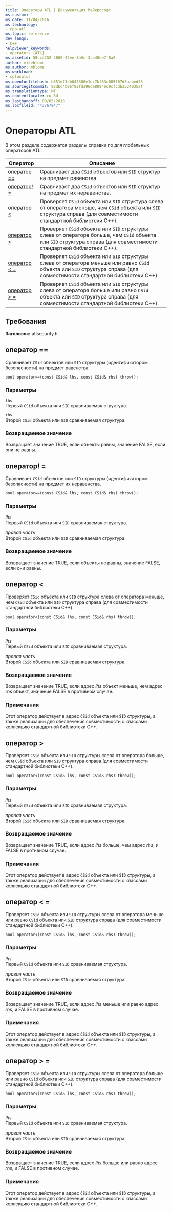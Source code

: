 ```yaml
---
title: Операторы ATL | Документация Майкрософт
ms.custom: ''
ms.date: 11/04/2016
ms.technology:
- cpp-atl
ms.topic: reference
dev_langs:
- C++
helpviewer_keywords:
- operators [ATL]
ms.assetid: 58ccd252-2869-45ee-8a5c-3ca40ee7f8a2
author: mikeblome
ms.author: mblome
ms.workload:
- cplusplus
ms.openlocfilehash: b651d73db043388e1dc7bf33c085f07d3aabed33
ms.sourcegitcommit: 92dbc4b9bf82fda96da80846c9cfcdba524035af
ms.translationtype: MT
ms.contentlocale: ru-RU
ms.lasthandoff: 09/05/2018
ms.locfileid: "43767947"
---
```

# <a name="atl-operators"></a>Операторы ATL

В этом разделе содержатся разделы справки по для глобальных операторов ATL.

|Оператор|Описание|
|--------------|-----------------|
|[оператор ==](#operator_eq_eq)|Сравнивает два `CSid` объектов или `SID` структур на предмет равенства.|
|[оператор! =](#operator_neq)|Сравнивает два `CSid` объектов или `SID` структур на предмет их неравенства.|
|[оператор <](#operator_lt)|Проверяет `CSid` объекта или `SID` структура слева от оператора меньше, чем `CSid` объекта или `SID` структура справа (для совместимости стандартной библиотеки C++).|
|[оператор >](#operator_gt)|Проверяет `CSid` объекта или `SID` структуры слева от оператора больше, чем `CSid` объекта или `SID` структура справа (для совместимости стандартной библиотеки C++).|
|[оператор < =](#operator_lt__eq)|Проверяет `CSid` объекта или `SID` структуры слева от оператора меньше или равно `CSid` объекта или `SID` структура справа (для совместимости стандартной библиотеки C++).|
|[оператор > =](#operator_gt__eq)|Проверяет `CSid` объекта или `SID` структуры слева от оператора больше или равно `CSid` объекта или `SID` структура справа (для совместимости стандартной библиотеки C++).|

## <a name="requirements"></a>Требования

**Заголовок:** atlsecurity.h.

##  <a name="operator_eq_eq"></a>  оператор ==

Сравнивает `CSid` объектов или `SID` структуры (идентификатором безопасности) на предмет равенства.

```   
bool operator==(const CSid& lhs, const CSid& rhs) throw(); 
```

### <a name="parameters"></a>Параметры

`lhs`  
Первый `CSid` объекта или `SID` сравниваемая структура.

`rhs`  
Второй `CSid` объекта или `SID` сравниваемая структура.

### <a name="return-value"></a>Возвращаемое значение

Возвращает значение TRUE, если объекты равны, значение FALSE, если они не равны.

##  <a name="operator_neq"></a>  оператор! =

Сравнивает `CSid` объектов или `SID` структуры (идентификатором безопасности) на предмет их неравенства.

```   
bool operator==(const CSid& lhs, const CSid& rhs) throw(); 
```

### <a name="parameters"></a>Параметры

*lhs*  
Первый `CSid` объекта или `SID` сравниваемая структура.

*правая часть*  
Второй `CSid` объекта или `SID` сравниваемая структура.

### <a name="return-value"></a>Возвращаемое значение

Возвращает значение TRUE, если объекты не равны, значение FALSE, если они равны.

##  <a name="operator_lt"></a>  оператор <

Проверяет `CSid` объекта или `SID` структура слева от оператора меньше, чем `CSid` объекта или `SID` структура справа (для совместимости стандартной библиотеки C++).

```   
bool operator<(const CSid& lhs, const CSid& rhs) throw(); 
```

### <a name="parameters"></a>Параметры

*lhs*  
Первый `CSid` объекта или `SID` сравниваемая структура.

*правая часть*  
Второй `CSid` объекта или `SID` сравниваемая структура.

### <a name="return-value"></a>Возвращаемое значение

Возвращает значение TRUE, если адрес *lhs* объект меньше, чем адрес *rhs* объект, значение FALSE в противном случае.

### <a name="remarks"></a>Примечания

Этот оператор действует в адрес `CSid` объекта или `SID` структуры, а также реализации для обеспечения совместимости с классами коллекцию стандартной библиотеки C++.

##  <a name="operator_gt"></a>  оператор >

Проверяет `CSid` объекта или `SID` структуры слева от оператора больше, чем `CSid` объекта или `SID` структура справа (для совместимости стандартной библиотеки C++).

```   
bool operator<(const CSid& lhs, const CSid& rhs) throw(); 
```

### <a name="parameters"></a>Параметры

*lhs*  
Первый `CSid` объекта или `SID` сравниваемая структура.

*правая часть*  
Второй `CSid` объекта или `SID` сравниваемая структура.

### <a name="return-value"></a>Возвращаемое значение

Возвращает значение TRUE, если адрес *lhs* больше, чем адрес *rhs*, и FALSE в противном случае.

### <a name="remarks"></a>Примечания

Этот оператор действует в адрес `CSid` объекта или `SID` структуры, а также реализации для обеспечения совместимости с классами коллекцию стандартной библиотеки C++.

##  <a name="operator_lt__eq"></a>  оператор < =

Проверяет `CSid` объекта или `SID` структуры слева от оператора меньше или равно `CSid` объекта или `SID` структура справа (для совместимости стандартной библиотеки C++).

```   
bool operator<(const CSid& lhs, const CSid& rhs) throw(); 
```

### <a name="parameters"></a>Параметры

*lhs*  
Первый `CSid` объекта или `SID` сравниваемая структура.

*правая часть*  
Второй `CSid` объекта или `SID` сравниваемая структура.

### <a name="return-value"></a>Возвращаемое значение

Возвращает значение TRUE, если адрес *lhs* меньше или равно адрес *rhs*, и FALSE в противном случае.

### <a name="remarks"></a>Примечания

Этот оператор действует в адрес `CSid` объекта или `SID` структуры, а также реализации для обеспечения совместимости с классами коллекцию стандартной библиотеки C++.

##  <a name="operator_gt__eq"></a>  оператор > =

Проверяет `CSid` объекта или `SID` структуры слева от оператора больше или равно `CSid` объекта или `SID` структура справа (для совместимости стандартной библиотеки C++).

```   
bool operator<(const CSid& lhs, const CSid& rhs) throw(); 
```

### <a name="parameters"></a>Параметры

*lhs*  
Первый `CSid` объекта или `SID` сравниваемая структура.

*правая часть*  
Второй `CSid` объекта или `SID` сравниваемая структура.

### <a name="return-value"></a>Возвращаемое значение

Возвращает значение TRUE, если адрес *lhs* больше или равно адрес *rhs*, и FALSE в противном случае.

### <a name="remarks"></a>Примечания

Этот оператор действует в адрес `CSid` объекта или `SID` структуры, а также реализации для обеспечения совместимости с классами коллекцию стандартной библиотеки C++.

